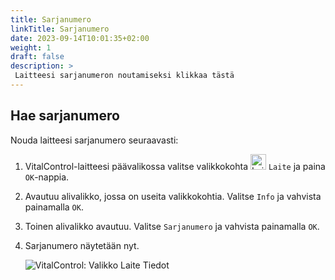 ```yaml
---
title: Sarjanumero
linkTitle: Sarjanumero
date: 2023-09-14T10:01:35+02:00
weight: 1
draft: false
description: >
 Laitteesi sarjanumeron noutamiseksi klikkaa tästä
---
```

## Hae sarjanumero

Nouda laitteesi sarjanumero seuraavasti:

1. VitalControl-laitteesi päävalikossa valitse valikkokohta <img src="/icons/device.svg" width="25" align="bottom" alt="Laite" />  `Laite` ja paina `OK`-nappia.

2. Avautuu alivalikko, jossa on useita valikkokohtia. Valitse `Info` ja vahvista painamalla `OK`.

3. Toinen alivalikko avautuu. Valitse `Sarjanumero` ja vahvista painamalla `OK`.

4. Sarjanumero näytetään nyt.

   ![VitalControl: Valikko Laite Tiedot](../images/serialnumber.png "Hae sarjanumero")
